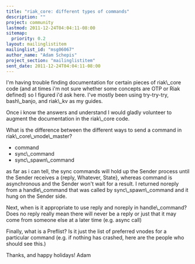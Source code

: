 ```yaml
---
title: "riak_core: different types of commands"
description: ""
project: community
lastmod: 2011-12-24T04:04:11-08:00
sitemap:
  priority: 0.2
layout: mailinglistitem
mailinglist_id: "msg06067"
author_name: "Adam Schepis"
project_section: "mailinglistitem"
sent_date: 2011-12-24T04:04:11-08:00
---
```



I'm having trouble finding documentation for certain pieces of riak\\_core
code (and at times i'm not sure whether some concepts are OTP or Riak
defined) so I figured i'd ask here. I've mostly been using try-try-try,
bash\\_banjo, and riak\\_kv as my guides.

Once i know the answers and understand I would gladly volunteer to augment
the documentation in the riak\\_core code.

What is the difference between the different ways to send a command in
riak\\_core\\_vnode\\_master?
- command
- sync\\_command
- sync\\_spawn\\_command

as far as i can tell, the sync commands will hold up the Sender process
until the Sender receives a {reply, Whatever, State}, whereas command is
asynchronous and the Sender won't wait for a result. I returned noreply
from a handle\\_command that was called by sync\\_spawn\\_command and it hung on
the Sender side.

Next, when is it appropriate to use reply and noreply in handle\\_command?
Does no reply really mean there will never be a reply or just that it may
come from someone else at a later time (e.g. async call)

Finally, what is a Preflist? Is it just the list of preferred vnodes for a
particular command (e.g. if nothing has crashed, here are the people who
should see this.)

Thanks, and happy holidays!
Adam
